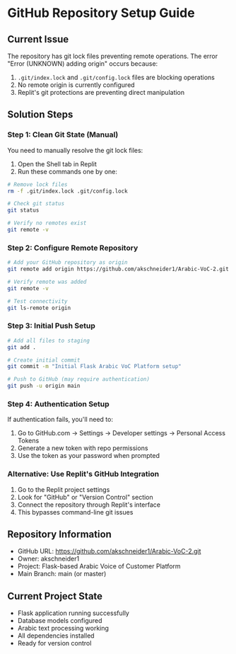 # GitHub Repository Setup Guide

## Current Issue
The repository has git lock files preventing remote operations. The error "Error (UNKNOWN) adding origin" occurs because:

1. `.git/index.lock` and `.git/config.lock` files are blocking operations
2. No remote origin is currently configured
3. Replit's git protections are preventing direct manipulation

## Solution Steps

### Step 1: Clean Git State (Manual)
You need to manually resolve the git lock files:

1. Open the Shell tab in Replit
2. Run these commands one by one:
```bash
# Remove lock files
rm -f .git/index.lock .git/config.lock

# Check git status
git status

# Verify no remotes exist
git remote -v
```

### Step 2: Configure Remote Repository
```bash
# Add your GitHub repository as origin
git remote add origin https://github.com/akschneider1/Arabic-VoC-2.git

# Verify remote was added
git remote -v

# Test connectivity
git ls-remote origin
```

### Step 3: Initial Push Setup
```bash
# Add all files to staging
git add .

# Create initial commit
git commit -m "Initial Flask Arabic VoC Platform setup"

# Push to GitHub (may require authentication)
git push -u origin main
```

### Step 4: Authentication Setup
If authentication fails, you'll need to:

1. Go to GitHub.com → Settings → Developer settings → Personal Access Tokens
2. Generate a new token with repo permissions
3. Use the token as your password when prompted

### Alternative: Use Replit's GitHub Integration
1. Go to the Replit project settings
2. Look for "GitHub" or "Version Control" section
3. Connect the repository through Replit's interface
4. This bypasses command-line git issues

## Repository Information
- GitHub URL: https://github.com/akschneider1/Arabic-VoC-2.git
- Owner: akschneider1
- Project: Flask-based Arabic Voice of Customer Platform
- Main Branch: main (or master)

## Current Project State
- Flask application running successfully
- Database models configured
- Arabic text processing working
- All dependencies installed
- Ready for version control